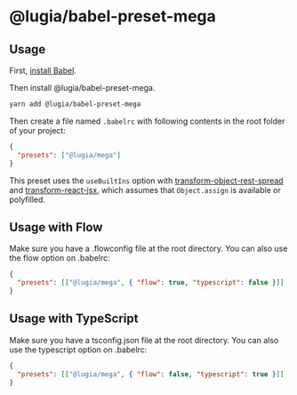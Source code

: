 # @lugia/babel-preset-mega

## Usage

First, [install Babel](https://babeljs.io/docs/setup/).

Then install @lugia/babel-preset-mega.

```sh
yarn add @lugia/babel-preset-mega
```

Then create a file named `.babelrc` with following contents in the root folder of your project:

```json
{
  "presets": ["@lugia/mega"]
}
```

This preset uses the `useBuiltIns` option with [transform-object-rest-spread](http://babeljs.io/docs/plugins/transform-object-rest-spread/) and [transform-react-jsx](http://babeljs.io/docs/plugins/transform-react-jsx/), which assumes that `Object.assign` is available or polyfilled.

## Usage with Flow

Make sure you have a .flowconfig file at the root directory. You can also use the flow option on .babelrc:

```json
{
  "presets": [["@lugia/mega", { "flow": true, "typescript": false }]]
}
```

## Usage with TypeScript

Make sure you have a tsconfig.json file at the root directory. You can also use the typescript option on .babelrc:

```json
{
  "presets": [["@lugia/mega", { "flow": false, "typescript": true }]]
}
```
